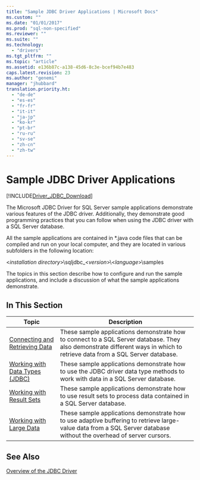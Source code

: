 ```yaml
---
title: "Sample JDBC Driver Applications | Microsoft Docs"
ms.custom: ""
ms.date: "01/01/2017"
ms.prod: "sql-non-specified"
ms.reviewer: ""
ms.suite: ""
ms.technology: 
  - "drivers"
ms.tgt_pltfrm: ""
ms.topic: "article"
ms.assetid: e136b87c-a138-45d6-8c3e-bcef94b7e483
caps.latest.revision: 23
ms.author: "genemi"
manager: "jhubbard"
translation.priority.ht: 
  - "de-de"
  - "es-es"
  - "fr-fr"
  - "it-it"
  - "ja-jp"
  - "ko-kr"
  - "pt-br"
  - "ru-ru"
  - "sv-se"
  - "zh-cn"
  - "zh-tw"
---
```

# Sample JDBC Driver Applications
[!INCLUDE[Driver_JDBC_Download](../../connect/jdbc/includes)]

  The Microsoft JDBC Driver for SQL Server sample applications demonstrate various features of the JDBC driver. Additionally, they demonstrate good programming practices that you can follow when using the JDBC driver with a SQL Server database.  
  
 All the sample applications are contained in *.java code files that can be compiled and run on your local computer, and they are located in various subfolders in the following location:  
  
 \<*installation directory*>\sqljdbc_\<*version*>\\<*language*>\samples  
  
 The topics in this section describe how to configure and run the sample applications, and include a discussion of what the sample applications demonstrate.  
  
## In This Section  
  
|Topic|Description|  
|-----------|-----------------|  
|[Connecting and Retrieving Data](../../connect/jdbc/connecting-and-retrieving-data.md)|These sample applications demonstrate how to connect to a SQL Server database. They also demonstrate different ways in which to retrieve data from a SQL Server database.|  
|[Working with Data Types &#40;JDBC&#41;](../../connect/jdbc/working-with-data-types--jdbc-.md)|These sample applications demonstrate how to use the JDBC driver data type methods to work with data in a SQL Server database.|  
|[Working with Result Sets](../../connect/jdbc/working-with-result-sets.md)|These sample applications demonstrate how to use result sets to process data contained in a SQL Server database.|  
|[Working with Large Data](../../connect/jdbc/working-with-large-data.md)|These sample applications demonstrate how to use adaptive buffering to retrieve large-value data from a SQL Server database without the overhead of server cursors.|  
  
## See Also  
 [Overview of the JDBC Driver](../../connect/jdbc/overview-of-the-jdbc-driver.md)  
  
  